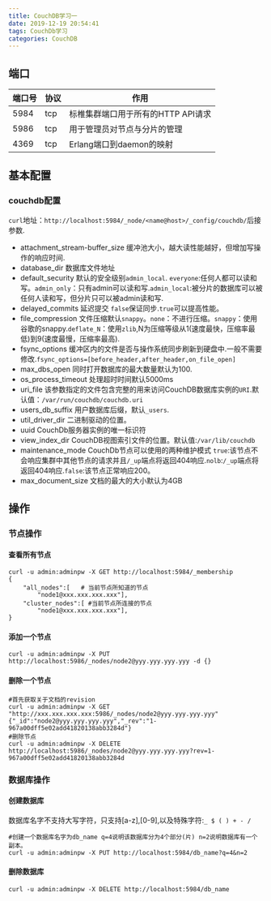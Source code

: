 ```yaml
---
title: CouchDB学习一
date: 2019-12-19 20:54:41
tags: CouchDb学习
categories: CouchDB
---
```

## 端口

|端口号|协议|作用|
|---|---|---|
|5984|tcp|标椎集群端口用于所有的HTTP API请求|
|5986|tcp|用于管理员对节点与分片的管理|
|4369|tcp|Erlang端口到daemon的映射|

## 基本配置
### couchdb配置
`curl`地址：`http://localhost:5984/_node/<name@host>/_config/couchdb/`后接参数.

* attachment_stream-buffer_size
    缓冲池大小，越大读性能越好，但增加写操作的响应时间.
* database_dir
    数据库文件地址
* default_security
    默认的安全级别`admin_local`. `everyone`:任何人都可以读和写。`admin_only`：只有admin可以读和写.`admin_local`:被分片的数据库可以被任何人读和写，但分片只可以被admin读和写.
* delayed_commits
    延迟提交 `false`保证同步.`true`可以提高性能。
* file_compression
    文件压缩默认`snappy`。`none`：不进行压缩。`snappy`：使用谷歌的snappy.`deflate_N`：使用`zlib`,N为压缩等级从1(速度最快，压缩率最低)到9(速度最慢，压缩率最高).
* fsync_options
    缓冲区内的文件是否与操作系统同步刷新到硬盘中.一般不需要修改.`fsync_options=[before_header,after_header,on_file_open]`
* max_dbs_open
    同时打开数据库的最大数量默认为100.
* os_process_timeout
    处理超时时间默认5000ms
* uri_file
    该参数指定的文件包含完整的用来访问CouchDB数据库实例的`URI`.默认值：`/var/run/couchdb/couchdb.uri`
* users_db_suffix
    用户数据库后缀，默认`_users`.
* util_driver_dir
    二进制驱动的位置。
* uuid
    CouchDb服务器实例的唯一标识符
* view_index_dir
    CouchDB视图索引文件的位置。默认值:`/var/lib/couchdb`
* maintenance_mode
    CouchDb节点可以使用的两种维护模式 `true`:该节点不会响应集群中其他节点的请求并且`/_up`端点将返回404响应.`nolb`:`/_up`端点将返回404响应.`false`:该节点正常响应200。
* max_document_size
    文档的最大的大小默认为4GB


## 操作
### 节点操作
#### 查看所有节点
```
curl -u admin:adminpw -X GET http://localhost:5984/_membership
{
    "all_nodes":[   # 当前节点所知道的节点
        "node1@xxx.xxx.xxx.xxx"],
    "cluster_nodes":[ #当前节点所连接的节点
        "node1@xxx.xxx.xxx.xxx"],
}
```
#### 添加一个节点
```
curl -u admin:adminpw -X PUT http://localhost:5986/_nodes/node2@yyy.yyy.yyy.yyy -d {}
```
#### 删除一个节点
```
#首先获取关于文档的revision
curl -u admin:adminpw -X GET "http://xxx.xxx.xxx.xxx:5986/_nodes/node2@yyy.yyy.yyy.yyy"
{"_id":"node2@yyy.yyy.yyy.yyy","_rev":"1-967a00dff5e02add41820138abb3284d"}	
#删除节点
curl -u admin:adminpw -X DELETE http://localhost:5986/_nodes/node2@yyy.yyy.yyy.yyy?rev=1-967a00dff5e02add41820138abb3284d
```

### 数据库操作
#### 创建数据库
数据库名字不支持大写字符，只支持[a-z],[0-9],以及特殊字符:`_ $ ( ) + - /`
```
#创建一个数据库名字为db_name q=4说明该数据库分为4个部分(片) n=2说明数据库有一个副本。
curl -u admin:adminpw -X PUT http://localhost:5984/db_name?q=4&n=2
```
#### 删除数据库
```
curl -u admin:adminpw -X DELETE http://localhost:5984/db_name
```